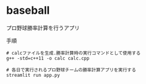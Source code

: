 # baseball
プロ野球勝率計算を行うアプリ

手順
~~~
# calcファイルを生成.勝率計算時の実行コマンドとして使用する
g++ -std=c++11 -o calc calc.cpp

# 各日で実行されるプロ野球チームの勝率計算アプリを実行する
streamlit run app.py
~~~
